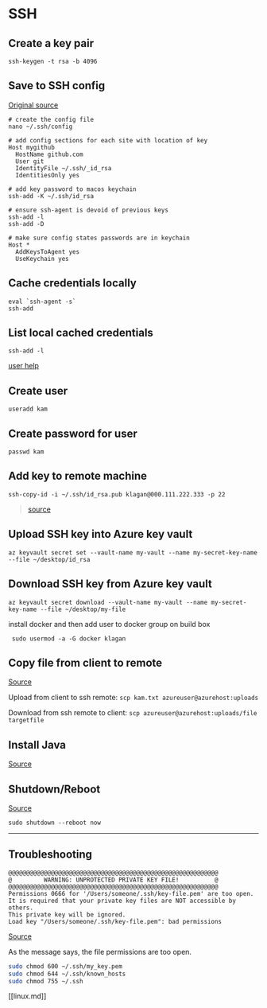 # SSH

## Create a key pair
```
ssh-keygen -t rsa -b 4096
```

## Save to SSH config
[Original source](https://www.freecodecamp.org/news/how-to-manage-multiple-ssh-keys/)
```dotnetcli
# create the config file
nano ~/.ssh/config
```
```
# add config sections for each site with location of key
Host mygithub
  HostName github.com
  User git
  IdentityFile ~/.ssh/_id_rsa
  IdentitiesOnly yes
```
```dotnetcli
# add key password to macos keychain
ssh-add -K ~/.ssh/id_rsa

# ensure ssh-agent is devoid of previous keys
ssh-add -l
ssh-add -D
```
```
# make sure config states passwords are in keychain
Host *
  AddKeysToAgent yes
  UseKeychain yes
```

## Cache credentials locally

```
eval `ssh-agent -s`
ssh-add
```

## List local cached credentials

```
ssh-add -l
```

[user help](https://www.lifewire.com/create-users-useradd-command-3572157)
## Create user
```
useradd kam
```

## Create password for user
```
passwd kam
```

## Add key to remote machine
```
ssh-copy-id -i ~/.ssh/id_rsa.pub klagan@000.111.222.333 -p 22
```
> [source](https://docs.microsoft.com/en-us/azure/virtual-machines/linux/use-remote-desktop)

## Upload SSH key into Azure key vault
```
az keyvault secret set --vault-name my-vault --name my-secret-key-name --file ~/desktop/id_rsa
```

## Download SSH key from Azure key vault
```
az keyvault secret download --vault-name my-vault --name my-secret-key-name --file ~/desktop/my-file
```

install docker and then add user to docker group on build box
```
 sudo usermod -a -G docker klagan
```

## Copy file from client to remote

[Source](https://docs.microsoft.com/en-us/azure/virtual-machines/linux/copy-files-to-linux-vm-using-scp)

Upload from client to ssh remote: `scp kam.txt azureuser@azurehost:uploads`

Download from ssh remote to client: `scp azureuser@azurehost:uploads/file targetfile`

## Install Java

[Source](https://linux4one.com/how-to-install-java-on-ubuntu-18-04/#5_Setting_up_default_Java_Version)

## Shutdown/Reboot

[Source](https://www.lifewire.com/reboot-linux-using-command-line-4032621)

`sudo shutdown --reboot now`

---

## Troubleshooting

```
@@@@@@@@@@@@@@@@@@@@@@@@@@@@@@@@@@@@@@@@@@@@@@@@@@@@@@@@@@@
@         WARNING: UNPROTECTED PRIVATE KEY FILE!          @
@@@@@@@@@@@@@@@@@@@@@@@@@@@@@@@@@@@@@@@@@@@@@@@@@@@@@@@@@@@
Permissions 0666 for '/Users/someone/.ssh/key-file.pem' are too open.
It is required that your private key files are NOT accessible by others.
This private key will be ignored.
Load key "/Users/someone/.ssh/key-file.pem": bad permissions
```

[Source](https://www.howtogeek.com/168119/fixing-warning-unprotected-private-key-file-on-linux/)

As the message says, the file permissions are too open.

```bash
sudo chmod 600 ~/.ssh/my_key.pem
sudo chmod 644 ~/.ssh/known_hosts
sudo chmod 755 ~/.ssh
```

[[linux.md]]
